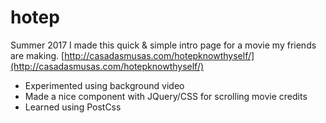 # hotep
Summer 2017 I made this quick & simple intro page for a movie my friends are making. [http://casadasmusas.com/hotepknowthyself/](http://casadasmusas.com/hotepknowthyself/)

* Experimented using background video
* Made a nice component with JQuery/CSS for scrolling movie credits
* Learned using PostCss
